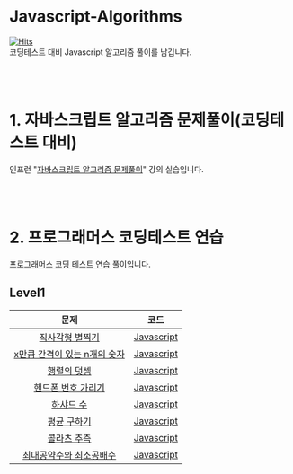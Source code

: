 # Javascript-Algorithms  
[![Hits](https://hits.seeyoufarm.com/api/count/incr/badge.svg?url=https%3A%2F%2Fgithub.com%2Faeroej%2FJavascript-Algorithms&count_bg=%2379C83D&title_bg=%23555555&icon=counter-strike.svg&icon_color=%23E7E7E7&title=hits&edge_flat=false)](https://hits.seeyoufarm.com)  
코딩테스트 대비 Javascript 알고리즘 풀이를 남깁니다.  
<br>
<br>
<br>  
# 1. 자바스크립트 알고리즘 문제풀이(코딩테스트 대비)  
인프런 "[자바스크립트 알고리즘 문제풀이](https://www.inflearn.com/course/%EC%9E%90%EB%B0%94%EC%8A%A4%ED%81%AC%EB%A6%BD%ED%8A%B8-%EC%95%8C%EA%B3%A0%EB%A6%AC%EC%A6%98-%EB%AC%B8%EC%A0%9C%ED%92%80%EC%9D%B4/dashboard)" 강의 실습입니다.  
<br>
<br>
<br>  
# 2. 프로그래머스 코딩테스트 연습  
[프로그래머스 코딩 테스트 연습](https://programmers.co.kr/learn/challenges) 풀이입니다.  
## Level1  
|문제|코드|
|:---:|:---:|
|[직사각형 별찍기](https://programmers.co.kr/learn/courses/30/lessons/12969)|[Javascript](https://github.com/aeroej/Javascript-Algorithms/blob/main/programmers/level1/%EC%A7%81%EC%82%AC%EA%B0%81%ED%98%95%EB%B3%84%EC%B0%8D%EA%B8%B0.js)|
|[x만큼 간격이 있는 n개의 숫자](https://programmers.co.kr/learn/courses/30/lessons/12954)|[Javascript](https://github.com/aeroej/Javascript-Algorithms/blob/main/programmers/level1/x%EB%A7%8C%ED%81%BC%EA%B0%84%EA%B2%A9%EC%9D%B4%EC%9E%88%EB%8A%94n%EA%B0%9C%EC%9D%98%EC%88%AB%EC%9E%90.js)|
|[행렬의 덧셈](https://programmers.co.kr/learn/courses/30/lessons/12950)|[Javascript](https://github.com/aeroej/Javascript-Algorithms/blob/main/programmers/level1/%ED%96%89%EB%A0%AC%EC%9D%98%EB%8D%A7%EC%85%88.js)|
|[핸드폰 번호 가리기](https://programmers.co.kr/learn/courses/30/lessons/12948)|[Javascript](https://github.com/aeroej/Javascript-Algorithms/blob/main/programmers/level1/%ED%95%B8%EB%93%9C%ED%8F%B0%EB%B2%88%ED%98%B8%EA%B0%80%EB%A6%AC%EA%B8%B0.js)|
|[하샤드 수](https://programmers.co.kr/learn/courses/30/lessons/12947)|[Javascript](https://github.com/aeroej/Javascript-Algorithms/blob/main/programmers/level1/%ED%95%98%EC%83%A4%EB%93%9C%EC%88%98.js)|
|[평균 구하기](https://programmers.co.kr/learn/courses/30/lessons/12944)|[Javascript](https://github.com/aeroej/Javascript-Algorithms/blob/main/programmers/level1/%ED%8F%89%EA%B7%A0%EA%B5%AC%ED%95%98%EA%B8%B0.js)|
|[콜라츠 추측](https://programmers.co.kr/learn/courses/30/lessons/12943)|[Javascript](https://github.com/aeroej/Javascript-Algorithms/blob/main/programmers/level1/%EC%BD%9C%EB%9D%BC%EC%B8%A0%EC%B6%94%EC%B8%A1.js)|
|[최대공약수와 최소공배수](https://programmers.co.kr/learn/courses/30/lessons/12940)|[Javascript](https://github.com/aeroej/Javascript-Algorithms/blob/main/programmers/level1/%EC%B5%9C%EB%8C%80%EA%B3%B5%EC%95%BD%EC%88%98%EC%99%80%EC%B5%9C%EC%86%8C%EA%B3%B5%EB%B0%B0%EC%88%98.js)|
